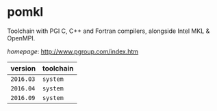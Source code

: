 # pomkl

Toolchain with PGI C, C++ and Fortran compilers, alongside Intel MKL & OpenMPI.

*homepage*: <http://www.pgroup.com/index.htm>

version | toolchain
--------|----------
``2016.03`` | ``system``
``2016.04`` | ``system``
``2016.09`` | ``system``
